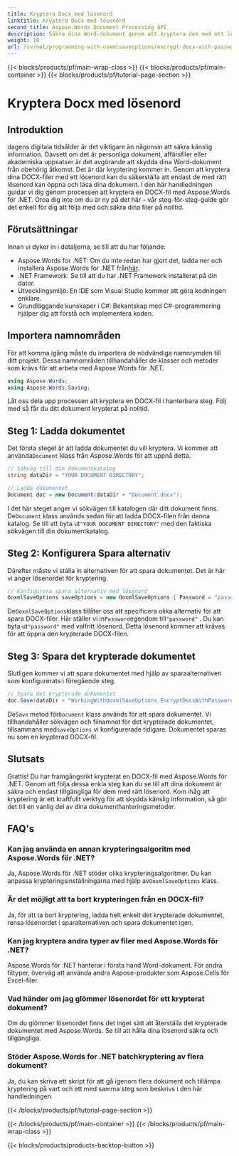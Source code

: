 ```yaml
---
title: Kryptera Docx med lösenord
linktitle: Kryptera Docx med lösenord
second_title: Aspose.Words Document Processing API
description: Säkra dina Word-dokument genom att kryptera dem med ett lösenord med Aspose.Words för .NET. Följ vår steg-för-steg-guide för att skydda din känsliga information.
weight: 10
url: /sv/net/programming-with-ooxmlsaveoptions/encrypt-docx-with-password/
---
```


{{< blocks/products/pf/main-wrap-class >}}
{{< blocks/products/pf/main-container >}}
{{< blocks/products/pf/tutorial-page-section >}}

# Kryptera Docx med lösenord

## Introduktion

dagens digitala tidsålder är det viktigare än någonsin att säkra känslig information. Oavsett om det är personliga dokument, affärsfiler eller akademiska uppsatser är det avgörande att skydda dina Word-dokument från obehörig åtkomst. Det är där kryptering kommer in. Genom att kryptera dina DOCX-filer med ett lösenord kan du säkerställa att endast de med rätt lösenord kan öppna och läsa dina dokument. I den här handledningen guidar vi dig genom processen att kryptera en DOCX-fil med Aspose.Words för .NET. Oroa dig inte om du är ny på det här – vår steg-för-steg-guide gör det enkelt för dig att följa med och säkra dina filer på nolltid.

## Förutsättningar

Innan vi dyker in i detaljerna, se till att du har följande:

-  Aspose.Words for .NET: Om du inte redan har gjort det, ladda ner och installera Aspose.Words for .NET från[här](https://releases.aspose.com/words/net/).
- .NET Framework: Se till att du har .NET Framework installerat på din dator.
- Utvecklingsmiljö: En IDE som Visual Studio kommer att göra kodningen enklare.
- Grundläggande kunskaper i C#: Bekantskap med C#-programmering hjälper dig att förstå och implementera koden.

## Importera namnområden

För att komma igång måste du importera de nödvändiga namnrymden till ditt projekt. Dessa namnområden tillhandahåller de klasser och metoder som krävs för att arbeta med Aspose.Words för .NET.

```csharp
using Aspose.Words;
using Aspose.Words.Saving;
```

Låt oss dela upp processen att kryptera en DOCX-fil i hanterbara steg. Följ med så får du ditt dokument krypterat på nolltid.

## Steg 1: Ladda dokumentet

 Det första steget är att ladda dokumentet du vill kryptera. Vi kommer att använda`Document` klass från Aspose.Words för att uppnå detta.

```csharp
// Sökväg till din dokumentkatalog
string dataDir = "YOUR DOCUMENT DIRECTORY";  

// Ladda dokumentet
Document doc = new Document(dataDir + "Document.docx");
```

 I det här steget anger vi sökvägen till katalogen där ditt dokument finns. De`Document` klass används sedan för att ladda DOCX-filen från denna katalog. Se till att byta ut`"YOUR DOCUMENT DIRECTORY"` med den faktiska sökvägen till din dokumentkatalog.

## Steg 2: Konfigurera Spara alternativ

Därefter måste vi ställa in alternativen för att spara dokumentet. Det är här vi anger lösenordet för kryptering.

```csharp
// Konfigurera spara alternativ med lösenord
OoxmlSaveOptions saveOptions = new OoxmlSaveOptions { Password = "password" };
```

 De`OoxmlSaveOptions`klass tillåter oss att specificera olika alternativ för att spara DOCX-filer. Här ställer vi in`Password`egendom till`"password"` . Du kan byta ut`"password"` med valfritt lösenord. Detta lösenord kommer att krävas för att öppna den krypterade DOCX-filen.

## Steg 3: Spara det krypterade dokumentet

Slutligen kommer vi att spara dokumentet med hjälp av sparaalternativen som konfigurerats i föregående steg.

```csharp
// Spara det krypterade dokumentet
doc.Save(dataDir + "WorkingWithOoxmlSaveOptions.EncryptDocxWithPassword.docx", saveOptions);
```

 De`Save` metod för`Document` klass används för att spara dokumentet. Vi tillhandahåller sökvägen och filnamnet för det krypterade dokumentet, tillsammans med`saveOptions` vi konfigurerade tidigare. Dokumentet sparas nu som en krypterad DOCX-fil.

## Slutsats

Grattis! Du har framgångsrikt krypterat en DOCX-fil med Aspose.Words för .NET. Genom att följa dessa enkla steg kan du se till att dina dokument är säkra och endast tillgängliga för dem med rätt lösenord. Kom ihåg att kryptering är ett kraftfullt verktyg för att skydda känslig information, så gör det till en vanlig del av dina dokumenthanteringsmetoder.

## FAQ's

### Kan jag använda en annan krypteringsalgoritm med Aspose.Words för .NET?

Ja, Aspose.Words för .NET stöder olika krypteringsalgoritmer. Du kan anpassa krypteringsinställningarna med hjälp av`OoxmlSaveOptions` klass.

### Är det möjligt att ta bort krypteringen från en DOCX-fil?

Ja, för att ta bort kryptering, ladda helt enkelt det krypterade dokumentet, rensa lösenordet i sparalternativen och spara dokumentet igen.

### Kan jag kryptera andra typer av filer med Aspose.Words för .NET?

Aspose.Words för .NET hanterar i första hand Word-dokument. För andra filtyper, överväg att använda andra Aspose-produkter som Aspose.Cells för Excel-filer.

### Vad händer om jag glömmer lösenordet för ett krypterat dokument?

Om du glömmer lösenordet finns det inget sätt att återställa det krypterade dokumentet med Aspose.Words. Se till att hålla dina lösenord säkra och tillgängliga.

### Stöder Aspose.Words for .NET batchkryptering av flera dokument?

Ja, du kan skriva ett skript för att gå igenom flera dokument och tillämpa kryptering på vart och ett med samma steg som beskrivs i den här handledningen.

{{< /blocks/products/pf/tutorial-page-section >}}

{{< /blocks/products/pf/main-container >}}
{{< /blocks/products/pf/main-wrap-class >}}

{{< blocks/products/products-backtop-button >}}
